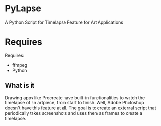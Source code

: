 # PyLapse


A Python Script for Timelapse Feature for Art Applications

# Requires

Requires: 
- ffmpeg
- Python

## What is it

Drawing apps like Procreate have built-in functionalities to watch the timelapse of an artpiece, from start to finish. Well, Adobe Photoshop doesn't have this feature at all. 
The goal is to create an external script that periodically takes screenshots and uses them as frames to create a timelapse.




